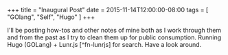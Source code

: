 +++
title = "Inaugural Post"
date = 2015-11-14T12:00:00-08:00
tags = [
    "GOlang",
	"Self",
	"Hugo"
]
+++

I'll be posting how-tos and other notes of mine both as I work through them and from the past as I try to clean them up for public consumption. Running Hugo (GOLang) + Lunr.js [^fn-lunrjs]  for search.  Have a look around.


[^fn-test_footnote]: [lunrjs](https://lunrjs.com/) Javascript based web search.